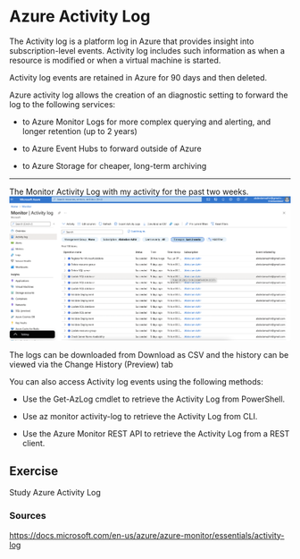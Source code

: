 # Azure Activity Log

The Activity log is a platform log in Azure that provides insight into subscription-level events. Activity log includes such information as when a resource is modified or when a virtual machine is started. 

Activity log events are retained in Azure for 90 days and then deleted.


Azure activity log allows the creation of an diagnostic setting to forward the log to the following services:

- to Azure Monitor Logs for more complex querying and alerting, and longer retention (up to 2 years)  

- to Azure Event Hubs to forward outside of Azure  

- to Azure Storage for cheaper, long-term archiving 



---

The Monitor Activity Log  with my activity for the past two weeks.
![screenshot](../00_includes/azureweek3/1234.png)

The logs can be downloaded from Download as CSV and the history can be viewed via the Change History (Preview) tab




You can also access Activity log events using the following methods:

- Use the Get-AzLog cmdlet to retrieve the Activity Log from PowerShell.

- Use az monitor activity-log to retrieve the Activity Log from CLI. 

- Use the Azure Monitor REST API to retrieve the Activity Log from a REST client.

## Exercise

Study Azure Activity Log




### Sources

https://docs.microsoft.com/en-us/azure/azure-monitor/essentials/activity-log
